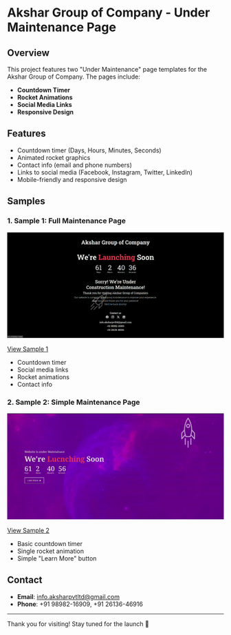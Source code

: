 # Akshar Group of Company - Under Maintenance Page

## Overview

This project features two "Under Maintenance" page templates for the Akshar Group of Company. The pages include:

- **Countdown Timer**
- **Rocket Animations**
- **Social Media Links**
- **Responsive Design**

## Features

- Countdown timer (Days, Hours, Minutes, Seconds)
- Animated rocket graphics
- Contact info (email and phone numbers)
- Links to social media (Facebook, Instagram, Twitter, LinkedIn)
- Mobile-friendly and responsive design

## Samples

### 1. **Sample 1: Full Maintenance Page**
![](./images/Semple%201.gif)

[View Sample 1](https://sandip3.github.io/Maintenance-Page/Sample%201/index.html)
- Countdown timer
- Social media links
- Rocket animations
- Contact info

### 2. **Sample 2: Simple Maintenance Page**
![](./images/Semple%202.gif)

[View Sample 2](https://sandip3.github.io/Maintenance-Page/Sample%202/index.html)
- Basic countdown timer
- Single rocket animation
- Simple "Learn More" button

## Contact

- **Email**: [info.aksharpvtltd@gmail.com](mailto:info.aksharpvtltd@gmail.com)
- **Phone**: +91 98982-16909, +91 26136-46916

---

Thank you for visiting! Stay tuned for the launch 🚀
